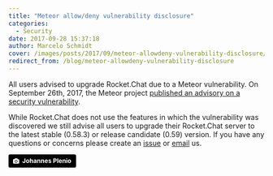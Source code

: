 ```yaml
---
title: "Meteor allow/deny vulnerability disclosure"
categories:
  - Security
date: 2017-09-28 15:37:18
author: Marcelo Schmidt
cover: /images/posts/2017/09/meteor-allowdeny-vulnerability-disclosure/cover-meteor.jpg
redirect_from: /blog/meteor-allowdeny-vulnerability-disclosure
---
```


All users advised to upgrade Rocket.Chat due to a Meteor vulnerability. On September 26th, 2017, the Meteor project <a href="https://blog.meteor.com/meteor-allow-deny-vulnerability-disclosure-baf398f47b25" target="_blank">published an advisory on a security
vulnerability</a>.&nbsp;

While Rocket.Chat does not use the features in which the vulnerability was discovered we still advise all users to upgrade their Rocket.Chat server to the latest stable (0.58.3) or release candidate (0.59) version. If you have any questions or concerns please create an <a href="https://github.com/RocketChat/Rocket.Chat/issues" target="_blank">issue</a> or <a href="mailto:security@rocket.chat">email</a> us.

<a style="background-color:black;color:white;text-decoration:none;padding:4px 6px;font-family:-apple-system, BlinkMacSystemFont, &quot;San Francisco&quot;, &quot;Helvetica Neue&quot;, Helvetica, Ubuntu, Roboto, Noto, &quot;Segoe UI&quot;, Arial, sans-serif;font-size:12px;font-weight:bold;line-height:1.2;display:inline-block;border-radius:3px;" href="https://unsplash.com/@jplenio?utm_medium=referral&amp;utm_campaign=photographer-credit&amp;utm_content=creditBadge" target="_blank" rel="noopener noreferrer" title="Download free do whatever you want high-resolution photos from Johannes Plenio"><span style="display:inline-block;padding:2px 3px;"><svg xmlns="http://www.w3.org/2000/svg" style="height:12px;width:auto;position:relative;vertical-align:middle;top:-1px;fill:white;" viewBox="0 0 32 32"><title>unsplash-logo</title><path d="M20.8 18.1c0 2.7-2.2 4.8-4.8 4.8s-4.8-2.1-4.8-4.8c0-2.7 2.2-4.8 4.8-4.8 2.7.1 4.8 2.2 4.8 4.8zm11.2-7.4v14.9c0 2.3-1.9 4.3-4.3 4.3h-23.4c-2.4 0-4.3-1.9-4.3-4.3v-15c0-2.3 1.9-4.3 4.3-4.3h3.7l.8-2.3c.4-1.1 1.7-2 2.9-2h8.6c1.2 0 2.5.9 2.9 2l.8 2.4h3.7c2.4 0 4.3 1.9 4.3 4.3zm-8.6 7.5c0-4.1-3.3-7.5-7.5-7.5-4.1 0-7.5 3.4-7.5 7.5s3.3 7.5 7.5 7.5c4.2-.1 7.5-3.4 7.5-7.5z"></path></svg></span><span style="display:inline-block;padding:2px 3px;">Johannes Plenio</span></a>
